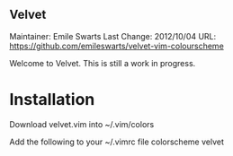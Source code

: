 Velvet
-------

Maintainer:   Emile Swarts
Last Change:  2012/10/04
URL: https://github.com/emileswarts/velvet-vim-colourscheme

Welcome to Velvet. 
This is still a work in progress.

Installation
==============
Download velvet.vim into ~/.vim/colors 

Add the following to your ~/.vimrc file
colorscheme velvet
